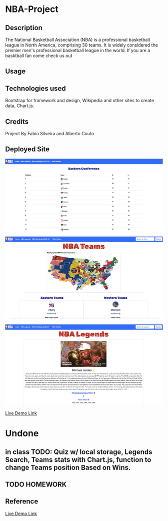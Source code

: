 # NBA-Project

## Description

The National Basketball Association (NBA) is a professional basketball league in North America, comprising 30 teams. It is widely considered the premier men's professional basketball league in the world. If you are a basktball fan come check us out

## Usage


## Technologies used

Bootstrap for framework and design, Wikipedia and other sites to create data, Chart.js.

## Credits

Project By Fabio Silveira and Alberto Couto

## Deployed Site

![Screenshot of Deployed Website](/assets/images/deployed1.png)

![Screenshot of Deployed Website](/assets/images/deployed2.png)

![Screenshot of Deployed Website](/assets/images/deployed3.png)

[Live Demo Link](https://nba-project-2024.netlify.app/)

# Undone

## in class TODO:  Quiz w/ local storage, Legends Search, Teams stats with Chart.js, function to change Teams position Based on Wins.

## TODO HOMEWORK 

## Reference 

[Live Demo Link](https://nba-project-2024.netlify.app/)